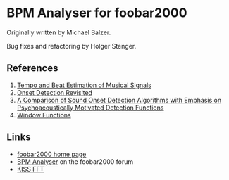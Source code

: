 BPM Analyser for foobar2000
===========================

Originally written by Michael Balzer.

Bug fixes and refactoring by Holger Stenger.

References
----------

1. [Tempo and Beat Estimation of Musical Signals](http://ismir2004.ismir.net/proceedings/p032-page-158-paper191.pdf)
2. [Onset Detection Revisited](http://www.dafx.ca/proceedings/papers/p_133.pdf)
3. [A Comparison of Sound Onset Detection Algorithms with Emphasis on Psychoacoustically Motivated Detection Functions](http://www.cogs.susx.ac.uk/users/nc81/research/comparison.pdf)
4. [Window Functions](http://en.wikipedia.org/wiki/Window_function#Window_examples)

Links
-----

* [foobar2000 home page](http://www.foobar2000.org/)
* [BPM Analyser](http://www.hydrogenaudio.org/forums/index.php?showtopic=77142) on the foobar2000 forum
* [KISS FFT](http://sourceforge.net/projects/kissfft/)
